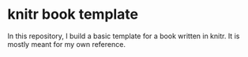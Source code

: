 knitr book template
===================

In this repository, I build a basic template for a book written in knitr. It is
mostly meant for my own reference.
